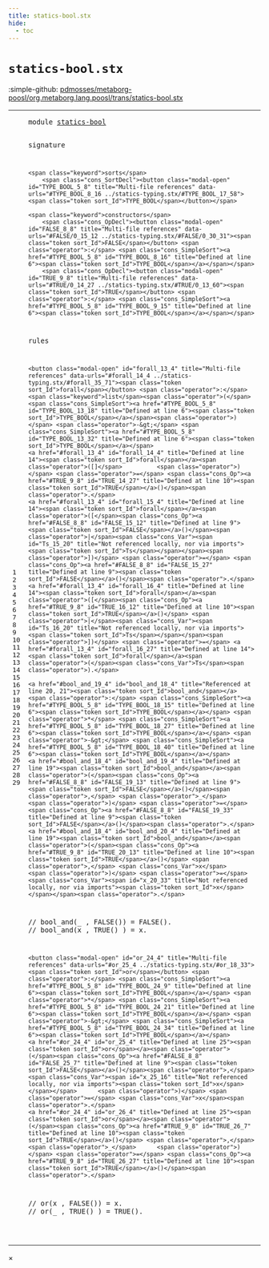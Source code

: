 ```yaml
---
title: statics-bool.stx
hide:
  - toc
---
```


# `statics-bool.stx`

:simple-github: [pdmosses/metaborg-poosl/org.metaborg.lang.poosl/trans/statics-bool.stx]

[pdmosses/metaborg-poosl/org.metaborg.lang.poosl/trans/statics-bool.stx]: https://github.com/pdmosses/metaborg-poosl/blob/master/org.metaborg.lang.poosl/trans/statics-bool.stx "The source file on GitHub"

<div class="stx"><table class="highlighttable"><tbody><tr><td class="linenos"><div class="linenodiv"><pre><span></span>1
2
3
4
5
6
7
8
9
10
11
12
13
14
15
16
17
18
19
20
21
22
23
24
25
26
27
28
29
</pre></div></td>
<td class="code"><pre><code><span class="keyword">module</span> <a href="../statics-typing.stx/#statics-bool_5_4" id="statics-bool_0_7" title="Referenced at ../statics-typing.stx line 6"><span class="token sort_Id">statics-bool</span></a>

<span class="keyword">signature</span>

    <span class="keyword">sorts</span>
        <span class="cons_SortDecl"><button class="modal-open" id="TYPE_BOOL_5_8" title="Multi-file references" data-urls="#TYPE_BOOL_8_16 ../statics-typing.stx/#TYPE_BOOL_17_58"><span class="token sort_Id">TYPE_BOOL</span></button></span>

    <span class="keyword">constructors</span>
        <span class="cons_OpDecl"><button class="modal-open" id="FALSE_8_8" title="Multi-file references" data-urls="#FALSE/0_15_12 ../statics-typing.stx/#FALSE/0_30_31"><span class="token sort_Id">FALSE</span></button> <span class="operator">:</span> <span class="cons_SimpleSort"><a href="#TYPE_BOOL_5_8" id="TYPE_BOOL_8_16" title="Defined at line 6"><span class="token sort_Id">TYPE_BOOL</span></a></span></span>
        <span class="cons_OpDecl"><button class="modal-open" id="TRUE_9_8" title="Multi-file references" data-urls="#TRUE/0_14_27 ../statics-typing.stx/#TRUE/0_13_60"><span class="token sort_Id">TRUE</span></button> <span class="operator">:</span> <span class="cons_SimpleSort"><a href="#TYPE_BOOL_5_8" id="TYPE_BOOL_9_15" title="Defined at line 6"><span class="token sort_Id">TYPE_BOOL</span></a></span></span>

<span class="keyword">rules</span>

    <button class="modal-open" id="forall_13_4" title="Multi-file references" data-urls="#forall_14_4 ../statics-typing.stx/#forall_35_71"><span class="token sort_Id">forall</span></button> <span class="operator">:</span> <span class="keyword">list</span><span class="operator">(</span><span class="cons_SimpleSort"><a href="#TYPE_BOOL_5_8" id="TYPE_BOOL_13_18" title="Defined at line 6"><span class="token sort_Id">TYPE_BOOL</span></a></span><span class="operator">)</span> <span class="operator">-&gt;</span> <span class="cons_SimpleSort"><a href="#TYPE_BOOL_5_8" id="TYPE_BOOL_13_32" title="Defined at line 6"><span class="token sort_Id">TYPE_BOOL</span></a></span>
    <a href="#forall_13_4" id="forall_14_4" title="Defined at line 14"><span class="token sort_Id">forall</span></a><span class="operator">([]</span>          <span class="operator">)</span> <span class="operator">=</span> <span class="cons_Op"><a href="#TRUE_9_8" id="TRUE_14_27" title="Defined at line 10"><span class="token sort_Id">TRUE</span></a>()</span><span class="operator">.</span>
    <a href="#forall_13_4" id="forall_15_4" title="Defined at line 14"><span class="token sort_Id">forall</span></a><span class="operator">([</span><span class="cons_Op"><a href="#FALSE_8_8" id="FALSE_15_12" title="Defined at line 9"><span class="token sort_Id">FALSE</span></a>()</span><span class="operator">|</span><span class="cons_Var"><span id="Ts_15_20" title="Not referenced locally, nor via imports"><span class="token sort_Id">Ts</span></span></span><span class="operator">])</span> <span class="operator">=</span> <span class="cons_Op"><a href="#FALSE_8_8" id="FALSE_15_27" title="Defined at line 9"><span class="token sort_Id">FALSE</span></a>()</span><span class="operator">.</span>
    <a href="#forall_13_4" id="forall_16_4" title="Defined at line 14"><span class="token sort_Id">forall</span></a><span class="operator">([</span><span class="cons_Op"><a href="#TRUE_9_8" id="TRUE_16_12" title="Defined at line 10"><span class="token sort_Id">TRUE</span></a>()</span> <span class="operator">|</span><span class="cons_Var"><span id="Ts_16_20" title="Not referenced locally, nor via imports"><span class="token sort_Id">Ts</span></span></span><span class="operator">])</span> <span class="operator">=</span> <a href="#forall_13_4" id="forall_16_27" title="Defined at line 14"><span class="token sort_Id">forall</span></a><span class="operator">(</span><span class="cons_Var">Ts</span><span class="operator">).</span>

    <a href="#bool_and_19_4" id="bool_and_18_4" title="Referenced at line 20, 21"><span class="token sort_Id">bool_and</span></a> <span class="operator">:</span> <span class="cons_SimpleSort"><a href="#TYPE_BOOL_5_8" id="TYPE_BOOL_18_15" title="Defined at line 6"><span class="token sort_Id">TYPE_BOOL</span></a></span> <span class="operator">*</span> <span class="cons_SimpleSort"><a href="#TYPE_BOOL_5_8" id="TYPE_BOOL_18_27" title="Defined at line 6"><span class="token sort_Id">TYPE_BOOL</span></a></span> <span class="operator">-&gt;</span> <span class="cons_SimpleSort"><a href="#TYPE_BOOL_5_8" id="TYPE_BOOL_18_40" title="Defined at line 6"><span class="token sort_Id">TYPE_BOOL</span></a></span>
    <a href="#bool_and_18_4" id="bool_and_19_4" title="Defined at line 19"><span class="token sort_Id">bool_and</span></a><span class="operator">(</span><span class="cons_Op"><a href="#FALSE_8_8" id="FALSE_19_13" title="Defined at line 9"><span class="token sort_Id">FALSE</span></a>()</span><span class="operator">,</span> <span class="operator">_</span>      <span class="operator">)</span> <span class="operator">=</span> <span class="cons_Op"><a href="#FALSE_8_8" id="FALSE_19_33" title="Defined at line 9"><span class="token sort_Id">FALSE</span></a>()</span><span class="operator">.</span>
    <a href="#bool_and_18_4" id="bool_and_20_4" title="Defined at line 19"><span class="token sort_Id">bool_and</span></a><span class="operator">(</span><span class="cons_Op"><a href="#TRUE_9_8" id="TRUE_20_13" title="Defined at line 10"><span class="token sort_Id">TRUE</span></a>()</span> <span class="operator">,</span> <span class="cons_Var">x</span>      <span class="operator">)</span> <span class="operator">=</span> <span class="cons_Var"><span id="x_20_33" title="Not referenced locally, nor via imports"><span class="token sort_Id">x</span></span></span><span class="operator">.</span>
<span class="layout">//  bool_and(_      , FALSE()) = FALSE().</span>
<span class="layout">//  bool_and(x      , TRUE() ) = x.</span>

    <button class="modal-open" id="or_24_4" title="Multi-file references" data-urls="#or_25_4 ../statics-typing.stx/#or_18_33"><span class="token sort_Id">or</span></button> <span class="operator">:</span> <span class="cons_SimpleSort"><a href="#TYPE_BOOL_5_8" id="TYPE_BOOL_24_9" title="Defined at line 6"><span class="token sort_Id">TYPE_BOOL</span></a></span> <span class="operator">*</span> <span class="cons_SimpleSort"><a href="#TYPE_BOOL_5_8" id="TYPE_BOOL_24_21" title="Defined at line 6"><span class="token sort_Id">TYPE_BOOL</span></a></span> <span class="operator">-&gt;</span> <span class="cons_SimpleSort"><a href="#TYPE_BOOL_5_8" id="TYPE_BOOL_24_34" title="Defined at line 6"><span class="token sort_Id">TYPE_BOOL</span></a></span>
    <a href="#or_24_4" id="or_25_4" title="Defined at line 25"><span class="token sort_Id">or</span></a><span class="operator">(</span><span class="cons_Op"><a href="#FALSE_8_8" id="FALSE_25_7" title="Defined at line 9"><span class="token sort_Id">FALSE</span></a>()</span><span class="operator">,</span> <span class="cons_Var"><span id="x_25_16" title="Not referenced locally, nor via imports"><span class="token sort_Id">x</span></span></span>      <span class="operator">)</span> <span class="operator">=</span> <span class="cons_Var">x</span><span class="operator">.</span>
    <a href="#or_24_4" id="or_26_4" title="Defined at line 25"><span class="token sort_Id">or</span></a><span class="operator">(</span><span class="cons_Op"><a href="#TRUE_9_8" id="TRUE_26_7" title="Defined at line 10"><span class="token sort_Id">TRUE</span></a>()</span> <span class="operator">,</span> <span class="operator">_</span>      <span class="operator">)</span> <span class="operator">=</span> <span class="cons_Op"><a href="#TRUE_9_8" id="TRUE_26_27" title="Defined at line 10"><span class="token sort_Id">TRUE</span></a>()</span><span class="operator">.</span>
<span class="layout">//  or(x      , FALSE()) = x.</span>
<span class="layout">//  or(_      , TRUE() ) = TRUE().</span>

</code></pre></td></tr></tbody></table></div>

<div id="modal">
  <div id="modal-content">
    <span id="modal-close">&times;</span>
    <h2 id="modal-h2"></h2>
    <p  id="modal-p"></p>
    <ul id="modal-ul"></ul>
  </div>
</div>
